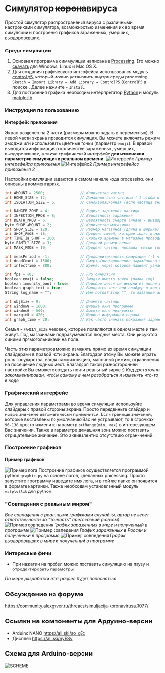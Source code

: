 # Симулятор ~~корона~~вируса
Простой симулятор распространения вируса с различными настройками симулятора, возможностью изменения их во время симуляции и построения графиков зараженных, умерших, выздоровевших.
### Среда симуляции
1) Основная программа симмуляции написана в [Processing](https://processing.org "Официальный сайт"). Его можно [скачать](https://processing.org/download "Скачать с официального сайта") для Windows, Linux и Mac OS X. 
2) Для создания графического интерфейса использовался модуль [control p5](https://github.com/sojamo/controlp5 "ссылка на github"), который можно установить внутри среды processing `Sketch → Import Library → Add Library → ControlP5` (`ControlP5` в поиске). Далее нажмите - `Install`.
3) Для построения графика необходим интерпретатор [Python](https://www.python.org "Официальный сайт") и модуль [matplotlib](https://pypi.org/project/matplotlib "Установить").
### Инструкция по пользованию
#### Интерфейс приложения
Экран разделен на 2 части (размеры можно задать в переменных). В левой части экрана проводится симуляция. Вы можете включить режим эмоджи или использовать цветные точки (параметр `emoji`). В правой выводится информация о количестве зараженных, умерших, выздоровевших, а также графический интерфейс **для изменения параметров симуляции в реальном времени**.
![Интерфейс](Processing/Processing_johnybarrow/COVID19/examples/interface.png)
*Пример интерефейса приложения*
![Интерфейс2](Processing/Processing_johnybarrow/COVID19/examples/interface2.png)
*Пример интерефейса приложения 2*

Настройки симуляции задаются в самом начале кода processing, они описаны в комментариях.
``` c
int AMOUNT = 2500;                // Количество частиц
int HOME_SIZE = 12;               // Домашняя зона частицы (-1 чтобы отключить)
int ISOLATION_SIZE = 6;           // Самоизоляционная (если частица знает) зона частицы (-1 чтобы отключить)

int DANGER_ZONE = 4;              // Радиус заражения частицы
int INFECTION_PROB = 8;           // Вероятность заражения
int DEATH_PROB = 6;               // Вероятность смерти (иначе - выздоровление)
byte SHOP_AMOUNT = 2;             // Количество магазинов
int SHOP_SIZE = 120;              // Размер магазинов (длина и ширина)
int SHOP_PROB = 18;               // Процент людей, которые ходят в магазины
int TIME_IN_SHOP = 200;           // Сколько времени в магазине проводит частица
byte FAMILY_SIZE = 3;             // Средний размер семьи
int MASK_PROB = 10;               // Процент частиц, носящих  маски (они заражаются, но носят маски и не заражают других)

int measPeriod = -1;              // Продолжительность симуляции (-1 чтобы отключить)
int deadCount = 1500;             // Смерть/выздоровление заражённого через (-1 чтобы отключить) 
int infectTime = 800;             // Время, через которое пациент узнает, что он болен 

int fps = 60;                     // FPS симуляции
boolean emoji = false;            // Эмодзи вместо точек (папка img)
boolean immunity_bool = true;     // Приобретается ли иммунитет после выздоровления?
boolean graph_text = true;        // Выводится тест или слайдер в кол-ве зараженных/выздоровевших ... (true - слайдер)
String log_name = "";             // Имя логов? Если "", то название автоматическое

int objSize = 9;                  // Диаметр частицы
int windowW = 1600;               // Ширина окна программы
int windowH = 900;                // Высота окна программы
int marginR = 420;                // Ширина информации справа
int graph_time = 20;              // Как часто снимать показания зараженных
```
Семья - `FAMILY_SIZE` человек, которые появляются в одном месте и там живут.
Под магазинами подразумеаются людные места. Они рисуются синими прямогольниками на поле.

Часть этих параметров можно изменять прямо во время симуляции слайдерами в правой чсти экрана. Благодаря этому Вы можете играть роль государства, вводя самоизоляцию, масочный режим, ограничения на посещение людных мест. Благадоря такой разносторонней настройке Вы сможете создать почти реальный вирус :)
*Код достаточно закомментирован, чтобы самому в нем разобраться и изменить что-то в коде*

### Графический интерфейс
Для управления параметрами во время симуляции используйте слайдеры с правой стороны экрана. Просто передвиньте слайдер и новое значение автоматически применится. Если границы значений, которые выставлены по умолчанию Вас не устраивают, то в строчках `96-138` просто изменить параметр `setRange(min, max)` в интересующем Вас значении. Также в параметре домашняя зона можно поставить отрицательное значение. Это эквивалентно отсутствию ограничений.
### Построение графиков
#### Пример графиков
![Пример лога](Processing/Processing_johnybarrow/COVID19/examples/log_example.png)
Построение графиков осуществляется программой python `graphic.py` на основе логов, сделанных processing. Просто запустите программу  и введите имя лога, и в той же папке он появится в формате картинки. Также необходим установленный модуль `matplotlib` для python. 
### "Совпадения с реальным миром"
*Все совпадения с реальными графиками случайны, автор не несет ответственности за "точность" предсказний (совсем)*
![Пример совпедения](Processing/Processing_johnybarrow/COVID19/examples/korel.png)
*График зараженных в мире и полученный в программе*
![Пример совпедения](Processing/Processing_johnybarrow/COVID19/examples/korel2.png)
*График зараженных в России и полученный в программе*
![Пример совпедения](Processing/Processing_johnybarrow/COVID19/examples/korel3.png)
*График выздоровевших в мире и полученный в программе*
### Интересные фичи
- При нажатии на пробел можно поставить симуляцию на паузу и отредактировать параметры

*По мере разработки этот раздел будет пополняться*

## Обсуждение на форуме
https://community.alexgyver.ru/threads/simuljacija-koronavirusa.3077/

## Ссылки на компоненты для Ардуино-версии
- Arduino NANO https://ali.ski/so_g7c
- Дисплей https://ali.ski/nyESv

## Схема для Arduino-версии
![SCHEME](Arduino/schemes/scheme.jpg)
